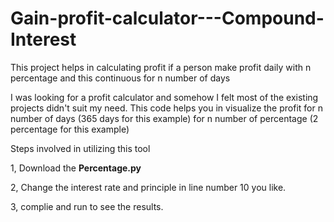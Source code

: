 # Gain-profit-calculator---Compound-Interest
This project helps in calculating profit if a person make profit daily with n percentage and this continuous for n number of days

I was looking for a profit calculator and somehow I felt most of the existing projects didn't suit my need.
This code helps you in visualize the profit for n number of days (365 days for this example) for n number of percentage (2 percentage for this example)

Steps involved in utilizing this tool

1, Download the **Percentage.py**

2, Change the interest rate and principle in line number 10 you like.

3, complie and run to see the results.
